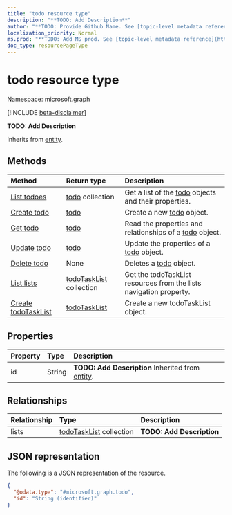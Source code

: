 ```yaml
---
title: "todo resource type"
description: "**TODO: Add Description**"
author: "**TODO: Provide Github Name. See [topic-level metadata reference](https://msgo.azurewebsites.net/add/document/guidelines/metadata.html#topic-level-metadata)**"
localization_priority: Normal
ms.prod: "**TODO: Add MS prod. See [topic-level metadata reference](https://msgo.azurewebsites.net/add/document/guidelines/metadata.html#topic-level-metadata)**"
doc_type: resourcePageType
---
```


# todo resource type

Namespace: microsoft.graph

[!INCLUDE [beta-disclaimer](../../includes/beta-disclaimer.md)]

**TODO: Add Description**


Inherits from [entity](../resources/entity.md).

## Methods
|Method|Return type|Description|
|:---|:---|:---|
|[List todoes](../api/todo-list.md)|[todo](../resources/todo.md) collection|Get a list of the [todo](../resources/todo.md) objects and their properties.|
|[Create todo](../api/todo-create.md)|[todo](../resources/todo.md)|Create a new [todo](../resources/todo.md) object.|
|[Get todo](../api/todo-get.md)|[todo](../resources/todo.md)|Read the properties and relationships of a [todo](../resources/todo.md) object.|
|[Update todo](../api/todo-update.md)|[todo](../resources/todo.md)|Update the properties of a [todo](../resources/todo.md) object.|
|[Delete todo](../api/todo-delete.md)|None|Deletes a [todo](../resources/todo.md) object.|
|[List lists](../api/todo-list-lists.md)|[todoTaskList](../resources/todotasklist.md) collection|Get the todoTaskList resources from the lists navigation property.|
|[Create todoTaskList](../api/todo-post-lists.md)|[todoTaskList](../resources/todotasklist.md)|Create a new todoTaskList object.|

## Properties
|Property|Type|Description|
|:---|:---|:---|
|id|String|**TODO: Add Description** Inherited from [entity](../resources/entity.md).|

## Relationships
|Relationship|Type|Description|
|:---|:---|:---|
|lists|[todoTaskList](../resources/todotasklist.md) collection|**TODO: Add Description**|

## JSON representation
The following is a JSON representation of the resource.
<!-- {
  "blockType": "resource",
  "keyProperty": "id",
  "@odata.type": "microsoft.graph.todo",
  "baseType": "microsoft.graph.entity",
  "openType": false
}
-->
``` json
{
  "@odata.type": "#microsoft.graph.todo",
  "id": "String (identifier)"
}
```

